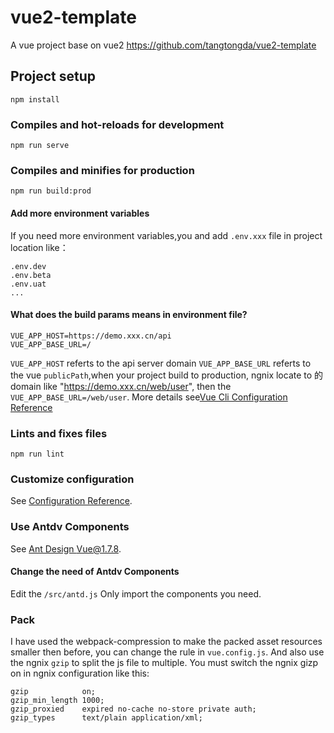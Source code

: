 # vue2-template
A vue project base on vue2
https://github.com/tangtongda/vue2-template
## Project setup
```
npm install
```

### Compiles and hot-reloads for development
```
npm run serve
```

### Compiles and minifies for production
```
npm run build:prod
```
#### Add more environment variables
If you need more environment variables,you and add ```.env.xxx``` file in project location like：
```
.env.dev
.env.beta
.env.uat
...
```
#### What does the build params means in environment file?
```
VUE_APP_HOST=https://demo.xxx.cn/api
VUE_APP_BASE_URL=/
```
```VUE_APP_HOST``` referts to the api server domain
```VUE_APP_BASE_URL``` referts to the vue ```publicPath```,when your project build to production, ngnix locate to 的domain like "https://demo.xxx.cn/web/user", then the ```VUE_APP_BASE_URL=/web/user```.
More details see[Vue Cli Configuration Reference](https://cli.vuejs.org/config/#publicpath)

### Lints and fixes files
```
npm run lint
```

### Customize configuration
See [Configuration Reference](https://cli.vuejs.org/config/).

### Use Antdv Components
See [Ant Design Vue@1.7.8](https://antdv.com/docs/vue/getting-started/).
#### Change the need of Antdv Components
Edit the ```/src/antd.js```
Only import the components you need.

### Pack
I have used the webpack-compression to make the packed asset resources smaller then before, you can change the rule in ```vue.config.js```.
And also use the ngnix ```gzip``` to split the js file to multiple.
You must switch the ngnix gizp on in ngnix configuration like this:
```
gzip            on;
gzip_min_length 1000;
gzip_proxied    expired no-cache no-store private auth;
gzip_types      text/plain application/xml;
```